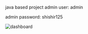 java based project
admin user: admin

admin password: shishir125

![dashboard](https://github.com/Sakibcheez/Kashundi-Cafe-Management-System-Java/assets/130937921/76e427ec-a566-47e8-aa08-cca50c213b93)
